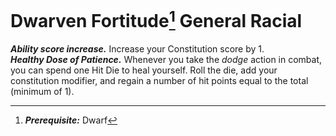 # Dwarven Fortitude[^1] <span class="md-tag">General</span> <span class="md-tag">Racial</span>
***Ability score increase.*** Increase your Constitution score by 1.<br>
***Healthy Dose of Patience.*** Whenever you take the *dodge* action in combat, you can spend one Hit Die to heal yourself. Roll the die, add your constitution modifier, and regain a number of hit points equal to the total (minimum of 1).

[^1]: ***Prerequisite:*** Dwarf